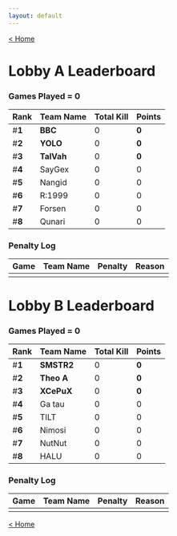 ```yaml
---
layout: default
---
```


[< Home](https://kanziebub.github.io/SurvivalProtocol/)


# **Lobby A Leaderboard**

### Games Played = 0

|  Rank  | Team Name             | Total Kill | **Points** |
|:-------|:----------------------|:-----------|:-----------|
| #**1** | **BBC** | 0 | **0** | 
| #**2** | **YOLO** | 0 | **0** | 
| #**3** | **TalVah** | 0 | **0** | 
| #**4** | SayGex | 0 | 0 | 
| #**5** | Nangid | 0 | 0 | 
| #**6** | R:1999 | 0 | 0 | 
| #**7** | Forsen | 0 | 0 | 
| #**8** | Qunari | 0 | 0 | 

### Penalty Log

|  Game  | Team Name | Penalty | Reason                |
|:-------|:----------|:--------|:----------------------|
|        |           |         |                       | 
 
 

# **Lobby B Leaderboard**

### Games Played = 0

|  Rank  | Team Name             | Total Kill | **Points** |
|:-------|:----------------------|:-----------|:-----------|
| #**1** | **SMSTR2** | 0 | **0** | 
| #**2** | **Theo A** | 0 | **0** | 
| #**3** | **XCePuX** | 0 | **0** | 
| #**4** | Ga tau | 0 | 0 | 
| #**5** | TILT | 0 | 0 | 
| #**6** | Nimosi | 0 | 0 | 
| #**7** | NutNut | 0 | 0 | 
| #**8** | HALU | 0 | 0 | 

### Penalty Log

|  Game  | Team Name | Penalty | Reason                |
|:-------|:----------|:--------|:----------------------|
|        |           |         |                       | 
 
 

[< Home](https://kanziebub.github.io/SurvivalProtocol/)
    